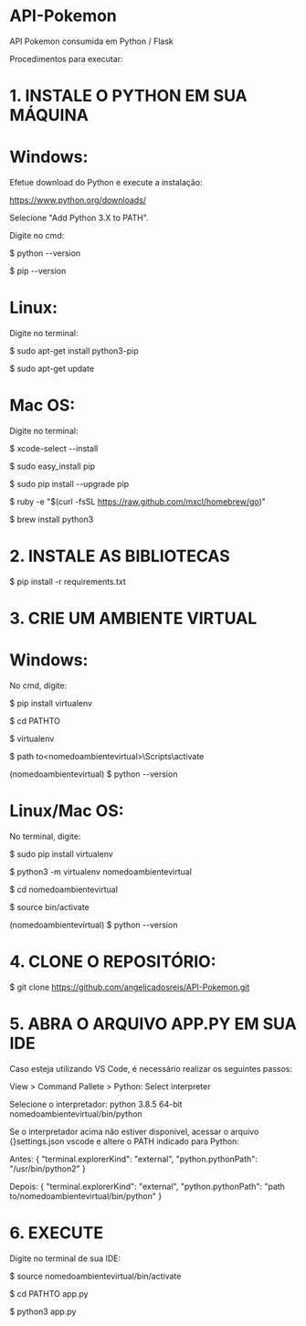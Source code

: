 # API-Pokemon
API Pokemon consumida em Python / Flask

Procedimentos para executar:


# 1. INSTALE O PYTHON EM SUA MÁQUINA

# Windows: 

Efetue download do Python e execute a instalação:

https://www.python.org/downloads/

Selecione "Add Python 3.X to PATH".

Digite no cmd:

$ python --version

$ pip --version

# Linux:

Digite no terminal:

$ sudo apt-get install python3-pip

$ sudo apt-get update

# Mac OS:

Digite no terminal:

$ xcode-select --install

$ sudo easy_install pip

$ sudo pip install --upgrade pip

$ ruby -e "$(curl -fsSL https://raw.github.com/mxcl/homebrew/go)"

$ brew install python3



# 2. INSTALE AS BIBLIOTECAS

$ pip install -r requirements.txt



# 3. CRIE UM AMBIENTE VIRTUAL

# Windows:

No cmd, digite:

$ pip install virtualenv

$ cd PATHTO
    
$ virtualenv <nomedoambientevirtual>
    
$ path to\<nomedoambientevirtual>\Scripts\activate

(nomedoambientevirtual) $ python --version

# Linux/Mac OS:

No terminal, digite:

$ sudo pip install virtualenv

$ python3 -m virtualenv nomedoambientevirtual
    
$ cd nomedoambientevirtual
    
$ source bin/activate

(nomedoambientevirtual) $ python --version



# 4. CLONE O REPOSITÓRIO:

$ git clone <https://github.com/angelicadosreis/API-Pokemon.git>




# 5. ABRA O ARQUIVO APP.PY EM SUA IDE


Caso esteja utilizando VS Code, é necessário realizar os seguintes passos:

View > Command Pallete > Python: Select interpreter

Selecione o interpretador: 
python 3.8.5 64-bit 
nomedoambientevirtual/bin/python

Se o interpretador acima não estiver disponível, acessar o arquivo {}settings.json vscode e altere o PATH indicado para Python:

Antes:
{
    "terminal.explorerKind": "external",
    "python.pythonPath": "/usr/bin/python2"
}


Depois:
{
    "terminal.explorerKind": "external",
    "python.pythonPath": "path to/nomedoambientevirtual/bin/python"
}



# 6. EXECUTE

Digite no terminal de sua IDE:

$ source nomedoambientevirtual/bin/activate
    
$ cd PATHTO app.py
    
$ python3 app.py

